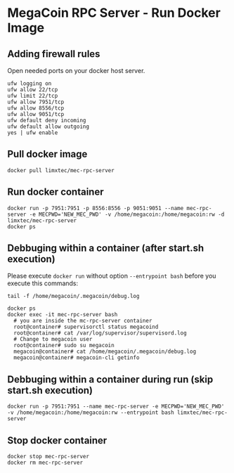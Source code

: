 # MegaCoin RPC Server - Run Docker Image

## Adding firewall rules
Open needed ports on your docker host server.
```
ufw logging on
ufw allow 22/tcp
ufw limit 22/tcp
ufw allow 7951/tcp
ufw allow 8556/tcp
ufw allow 9051/tcp
ufw default deny incoming 
ufw default allow outgoing 
yes | ufw enable
```

## Pull docker image
```
docker pull limxtec/mec-rpc-server
```

## Run docker container
```
docker run -p 7951:7951 -p 8556:8556 -p 9051:9051 --name mec-rpc-server -e MECPWD='NEW_MEC_PWD' -v /home/megacoin:/home/megacoin:rw -d limxtec/mec-rpc-server
docker ps
```

## Debbuging within a container (after start.sh execution)
Please execute ```docker run``` without option ```--entrypoint bash``` before you execute this commands:
```
tail -f /home/megacoin/.megacoin/debug.log

docker ps
docker exec -it mec-rpc-server bash
  # you are inside the mc-rpc-server container
  root@container# supervisorctl status megacoind
  root@container# cat /var/log/supervisor/supervisord.log
  # Change to megacoin user
  root@container# sudo su megacoin
  megacoin@container# cat /home/megacoin/.megacoin/debug.log
  megacoin@container# megacoin-cli getinfo
```

## Debbuging within a container during run (skip start.sh execution)
```
docker run -p 7951:7951 --name mec-rpc-server -e MECPWD='NEW_MEC_PWD' -v /home/megacoin:/home/megacoin:rw --entrypoint bash limxtec/mec-rpc-server
```

## Stop docker container
```
docker stop mec-rpc-server
docker rm mec-rpc-server
```
